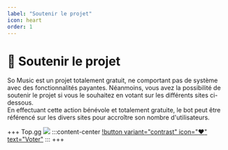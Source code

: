 ```yaml
---
label: "Soutenir le projet"
icon: heart
order: 1
---
```


# :blue_heart: Soutenir le projet

So Music est un projet totalement gratuit, ne comportant pas de système avec des fonctionnalités payantes. Néanmoins, vous avez la possibilité de soutenir le projet si vous le souhaitez en votant sur les différents sites ci-dessous.  
En effectuant cette action bénévole et totalement gratuite, le bot peut être référencé sur les divers sites pour accroître son nombre d'utilisateurs.

+++ Top.gg
![](https://top.gg/api/widget/1025370166617456710.svg)
:::content-center
[!button variant="contrast" icon=":heart:" text="Voter"](https://top.gg/bot/1025370166617456710)
:::
+++